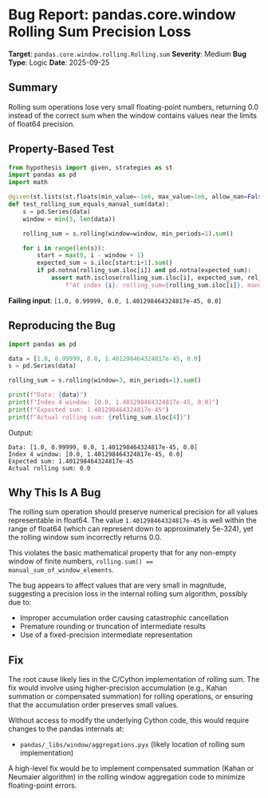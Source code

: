 # Bug Report: pandas.core.window Rolling Sum Precision Loss

**Target**: `pandas.core.window.rolling.Rolling.sum`
**Severity**: Medium
**Bug Type**: Logic
**Date**: 2025-09-25

## Summary

Rolling sum operations lose very small floating-point numbers, returning 0.0 instead of the correct sum when the window contains values near the limits of float64 precision.

## Property-Based Test

```python
from hypothesis import given, strategies as st
import pandas as pd
import math

@given(st.lists(st.floats(min_value=-1e6, max_value=1e6, allow_nan=False, allow_infinity=False), min_size=5, max_size=50))
def test_rolling_sum_equals_manual_sum(data):
    s = pd.Series(data)
    window = min(3, len(data))

    rolling_sum = s.rolling(window=window, min_periods=1).sum()

    for i in range(len(s)):
        start = max(0, i - window + 1)
        expected_sum = s.iloc[start:i+1].sum()
        if pd.notna(rolling_sum.iloc[i]) and pd.notna(expected_sum):
            assert math.isclose(rolling_sum.iloc[i], expected_sum, rel_tol=1e-10), \
                f"At index {i}: rolling_sum={rolling_sum.iloc[i]}, manual_sum={expected_sum}"
```

**Failing input**: `[1.0, 0.99999, 0.0, 1.401298464324817e-45, 0.0]`

## Reproducing the Bug

```python
import pandas as pd

data = [1.0, 0.99999, 0.0, 1.401298464324817e-45, 0.0]
s = pd.Series(data)

rolling_sum = s.rolling(window=3, min_periods=1).sum()

print(f"Data: {data}")
print(f"Index 4 window: [0.0, 1.401298464324817e-45, 0.0]")
print(f"Expected sum: 1.401298464324817e-45")
print(f"Actual rolling sum: {rolling_sum.iloc[4]}")
```

Output:
```
Data: [1.0, 0.99999, 0.0, 1.401298464324817e-45, 0.0]
Index 4 window: [0.0, 1.401298464324817e-45, 0.0]
Expected sum: 1.401298464324817e-45
Actual rolling sum: 0.0
```

## Why This Is A Bug

The rolling sum operation should preserve numerical precision for all values representable in float64. The value `1.401298464324817e-45` is well within the range of float64 (which can represent down to approximately 5e-324), yet the rolling window sum incorrectly returns 0.0.

This violates the basic mathematical property that for any non-empty window of finite numbers, `rolling.sum() == manual_sum_of_window_elements`.

The bug appears to affect values that are very small in magnitude, suggesting a precision loss in the internal rolling sum algorithm, possibly due to:
- Improper accumulation order causing catastrophic cancellation
- Premature rounding or truncation of intermediate results
- Use of a fixed-precision intermediate representation

## Fix

The root cause likely lies in the C/Cython implementation of rolling sum. The fix would involve using higher-precision accumulation (e.g., Kahan summation or compensated summation) for rolling operations, or ensuring that the accumulation order preserves small values.

Without access to modify the underlying Cython code, this would require changes to the pandas internals at:
- `pandas/_libs/window/aggregations.pyx` (likely location of rolling sum implementation)

A high-level fix would be to implement compensated summation (Kahan or Neumaier algorithm) in the rolling window aggregation code to minimize floating-point errors.